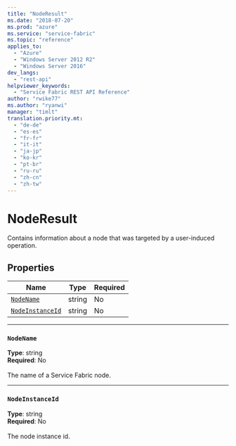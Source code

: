```yaml
---
title: "NodeResult"
ms.date: "2018-07-20"
ms.prod: "azure"
ms.service: "service-fabric"
ms.topic: "reference"
applies_to: 
  - "Azure"
  - "Windows Server 2012 R2"
  - "Windows Server 2016"
dev_langs: 
  - "rest-api"
helpviewer_keywords: 
  - "Service Fabric REST API Reference"
author: "rwike77"
ms.author: "ryanwi"
manager: "timlt"
translation.priority.mt: 
  - "de-de"
  - "es-es"
  - "fr-fr"
  - "it-it"
  - "ja-jp"
  - "ko-kr"
  - "pt-br"
  - "ru-ru"
  - "zh-cn"
  - "zh-tw"
---
```

# NodeResult

Contains information about a node that was targeted by a user-induced operation.

## Properties
| Name | Type | Required |
| --- | --- | --- |
| [`NodeName`](#nodename) | string | No |
| [`NodeInstanceId`](#nodeinstanceid) | string | No |

____
### `NodeName`
__Type__: string <br/>
__Required__: No<br/>
<br/>
The name of a Service Fabric node.

____
### `NodeInstanceId`
__Type__: string <br/>
__Required__: No<br/>
<br/>
The node instance id.
